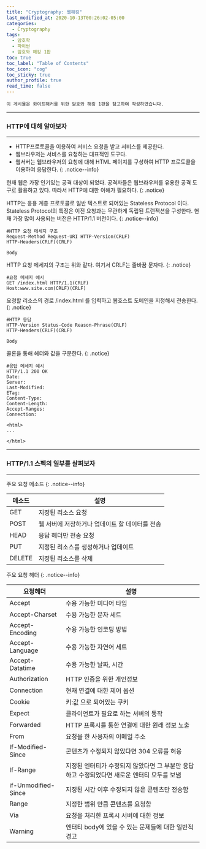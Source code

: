 ```yaml
---
title: "Cryptography: 웹해킹"
last_modified_at: 2020-10-13T00:26:02-05:00
categories:
  - Cryptography
tags:
  - 암호학
  - 파이썬
  - 암호와 해킹 1판
toc: true 
toc_label: "Table of Contents"
toc_icon: "cog"
toc_sticky: true 
author_profile: true 
read_time: false 
---
```


`이 게시물은 화이트해커를 위한 암호와 해킹 1판을 참고하여 작성하였습니다.`

---
### HTTP에 대해 알아보자
---

* HTTP프로토콜을 이용하여 서비스 요청을 받고 서비스를 제공한다.
* 웹브라우저는 서비스를 요청하는 대표적인 도구다.
* 웹서버는 웹브라우저의 요청에 대해 HTML 페이지를 구성하여 HTTP 프로토콜을 이용하여 응답한다.
{: .notice--info}

현재 웹은 가장 인기있는 공격 대상이 되었다. 공격자들은 웹브라우저를 유용한 공격 도구로 활용하고 있다. 따라서 HTTP에 대한 이해가 필요하다.
{: .notice}


HTTP는 응용 계층 프로토콜로 일반 텍스트로 되어있는 Stateless Protocol 이다. Stateless Protocol의 특징은 이전 요청과는 무관하게 독립된 트랜잭션을 구성한다.
현재 가장 많이 사용되는 버전은 HTTP/1.1 버전이다.
{: .notice--info}

```
#HTTP 요청 메세지 구조
Request-Method Request-URI HTTP-Version(CRLF)
HTTP-Headers(CRLF)(CRLF)

Body
```

HTTP 요청 메세지의 구조는 위와 같다. 여기서 CRLF는 줄바꿈 문자다.
{: .notice}

```
#요청 메세지 예시
GET /index.html HTTP/1.1(CRLF)
Host:www.site.com(CRLF)(CRLF)
```

요청할 리소스의 경로 /index.html 를 입력하고 웹호스트 도메인을 지정해서 전송한다.
{: .notice}

```
#HTTP 응답
HTTP-Version Status-Code Reason-Phrase(CRLF)
HTTP-Headers(CRLF)(CRLF)

Body
```

콜론을 통해 헤더와 값을 구분한다.
{: .notice}

```
#응답 메세지 예시
HTTP/1.1 200 OK
Date:
Server:
Last-Modified:
ETag:
Content-Type:
Content-Length:
Accept-Ranges:
Connection:

<html>
...

</html>
```

---
### HTTP/1.1 스펙의 일부를 살펴보자
---

주요 요청 메소드
{: .notice--info}

| 메소드 | 설명 |  
| ---- | ----------------------------- |  
| GET | 지정된 리소스 요청 |
| POST | 웹 서버에 저장하거나 업데이트 할 데이터를 전송 |
| HEAD | 응답 헤더만 전송 요청 |  
| PUT | 지정된 리소스를 생성하거나 업데이트 |  
| DELETE | 지정된 리소스를 삭제 |  

주요 요청 헤더
{: .notice--info}

| 요청헤더 | 설명 |  
| --------- | ---------------------------------- |  
| Accept | 수용 가능한 미디어 타입 |  
| Accept-Charset | 수용 가능한 문자 세트 | 
| Accept-Encoding | 수용 가능한 인코딩 방법 |   
| Accept-Language | 수용 가능한 자연어 세트 |  
| Accept-Datatime | 수용 가능한 날짜, 시간 |  
| Authorization | HTTP 인증을 위한 개인정보 |
| Connection | 현재 연결에 대한 제어 옵션 |
| Cookie | 키:값 으로 되어있는 쿠키 |  
| Expect | 클라이언트가 필요로 하는 서버의 동작 |  
| Forwarded | HTTP 프록시를 통한 연결에 대한 원래 정보 노출 |  
| From | 요청을 한 사용자의 이메일 주소 |  
| If-Modified-Since | 콘텐츠가 수정되지 않았다면 304 오류를 허용 |  
| If-Range | 지정된 엔터티가 수정되지 않았다면 그 부분만 응답하고 수정되었다면 새로운 엔터티 모두를 보냄 |  
| if-Unmodified-Since | 지정된 시간 이후 수정되지 않은 콘텐츠만 전송함 |  
| Range | 지정한 범위 만큼 콘텐츠를 요청함 |  
| Via | 요청을 처리한 프록시 서버에 대한 정보 |  
| Warning | 엔터티 body에 있을 수 있는 문제들에 대한 일반적 경고 | 
















